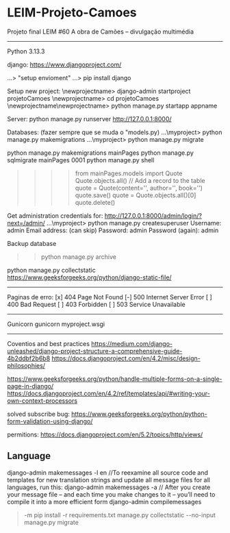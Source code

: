 # LEIM-Projeto-Camoes
Projeto final LEIM #60 A obra de Camões – divulgação multimédia

---

Python 3.13.3

django: https://www.djangoproject.com/

...> "setup envioment"
...> pip install django

Setup new project:
\newprojectname> django-admin startproject projetoCamoes
\newprojectname> cd projetoCamoes
\newprojectname\newprojectname> python manage.py startapp appname

Server:
python manage.py runserver
http://127.0.0.1:8000/


Databases:
(fazer sempre que se muda o "models.py)
...\myproject> python manage.py makemigrations
...\myproject> python manage.py migrate

python manage.py makemigrations mainPages
python manage.py sqlmigrate mainPages 0001
python manage.py shell
>>>> from mainPages.models import Quote
>>>> Quote.objects.all()
// Add a record to the table
quote = Quote(content='', author='', book='')
quote.save()
quote = Quote.objects.all()[0]
quote.delete()

Get administration credentials
for: http://127.0.0.1:8000/admin/login/?next=/admin/
...\myproject> python manage.py createsuperuser
Username: admin
Email address: (can skip)
Password: admin
Password (again): admin


Backup database
>> python manage.py archive


python manage.py collectstatic
https://www.geeksforgeeks.org/python/django-static-file/ 

---
Paginas de erro:
[x] 404 Page Not Found
[-] 500 Internet Server Error
[ ] 400 Bad Request
[ ] 403 Forbidden 
[ ] 503 Service Unavailable


---
Gunicorn
gunicorn myproject.wsgi


---
Coventios and best practices
https://medium.com/django-unleashed/django-project-structure-a-comprehensive-guide-4b2ddbf2b6b8
https://docs.djangoproject.com/en/4.2/misc/design-philosophies/

https://www.geeksforgeeks.org/python/handle-multiple-forms-on-a-single-page-in-django/
https://docs.djangoproject.com/en/4.2/ref/templates/api/#writing-your-own-context-processors

solved subscribe bug:
https://www.geeksforgeeks.org/python/python-form-validation-using-django/

permitions:
https://docs.djangoproject.com/en/5.2/topics/http/views/


## Language
django-admin makemessages -l en
//To reexamine all source code and templates for new translation strings and update all message files for all languages, run this:
django-admin makemessages -a 
// After you create your message file – and each time you make changes to it – you’ll need to compile it into a more efficient form
django-admin compilemessages

> -m pip install -r requirements.txt
> manage.py collectstatic --no-input
> manage.py migrate